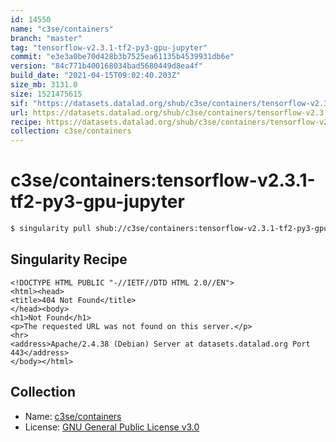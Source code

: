 ```yaml
---
id: 14550
name: "c3se/containers"
branch: "master"
tag: "tensorflow-v2.3.1-tf2-py3-gpu-jupyter"
commit: "e3e3a0be70d428b3b7525ea61135b4539931db6e"
version: "84c771b400168034bad5680449d8ea4f"
build_date: "2021-04-15T09:02:40.203Z"
size_mb: 3131.0
size: 1521475615
sif: "https://datasets.datalad.org/shub/c3se/containers/tensorflow-v2.3.1-tf2-py3-gpu-jupyter/2021-04-15-e3e3a0be-84c771b4/84c771b400168034bad5680449d8ea4f.sif"
url: https://datasets.datalad.org/shub/c3se/containers/tensorflow-v2.3.1-tf2-py3-gpu-jupyter/2021-04-15-e3e3a0be-84c771b4/
recipe: https://datasets.datalad.org/shub/c3se/containers/tensorflow-v2.3.1-tf2-py3-gpu-jupyter/2021-04-15-e3e3a0be-84c771b4/Singularity
collection: c3se/containers
---
```


# c3se/containers:tensorflow-v2.3.1-tf2-py3-gpu-jupyter

```bash
$ singularity pull shub://c3se/containers:tensorflow-v2.3.1-tf2-py3-gpu-jupyter
```

## Singularity Recipe

```singularity
<!DOCTYPE HTML PUBLIC "-//IETF//DTD HTML 2.0//EN">
<html><head>
<title>404 Not Found</title>
</head><body>
<h1>Not Found</h1>
<p>The requested URL was not found on this server.</p>
<hr>
<address>Apache/2.4.38 (Debian) Server at datasets.datalad.org Port 443</address>
</body></html>
```

## Collection

 - Name: [c3se/containers](https://github.com/c3se/containers)
 - License: [GNU General Public License v3.0](https://api.github.com/licenses/gpl-3.0)

